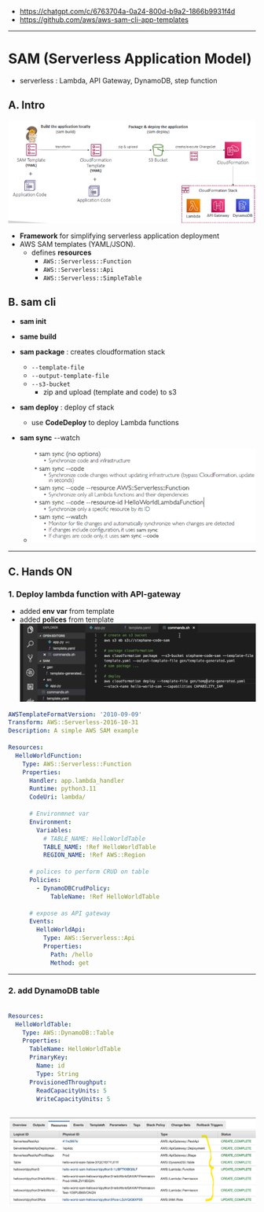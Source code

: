 - https://chatgpt.com/c/6763704a-0a24-800d-b9a2-1866b9931f4d
- https://github.com/aws/aws-sam-cli-app-templates
---
# SAM (Serverless Application Model)
- serverless : Lambda, API Gateway, DynamoDB, step function

## A. Intro
![img.png](../../99_img/dva/sam/01/img.png)
- **Framework** for simplifying serverless application deployment
- AWS SAM templates (YAML/JSON).
  - defines **resources**
    - `AWS::Serverless::Function`
    - `AWS::Serverless::Api`
    - `AWS::Serverless::SimpleTable`
    
## B. sam cli
- **sam init**
- **same build**
- **sam package** : creates cloudformation stack
  - `--template-file` 
  - `--output-template-file` 
  - `--s3-bucket`
    - zip and upload (template and code) to s3

- **sam deploy**  : deploy cf stack
  - use **CodeDeploy** to deploy Lambda functions
  
- **sam sync** --watch
  - ![img_1.png](../../99_img/dva/sam/01/img_1.png)

---
## C. Hands ON
### 1. Deploy lambda function with API-gateway
- added **env var** from template
- added **polices** from template
![img_2.png](../../99_img/dva/sam/01/img_2.png)
```yaml
AWSTemplateFormatVersion: '2010-09-09'
Transform: AWS::Serverless-2016-10-31
Description: A simple AWS SAM example

Resources:
  HelloWorldFunction:
    Type: AWS::Serverless::Function
    Properties:
      Handler: app.lambda_handler
      Runtime: python3.11
      CodeUri: lambda/
      
      # Environmnet var
      Environment:
        Variables:
          # TABLE_NAME: HelloWorldTable
          TABLE_NAME: !Ref HelloWorldTable
          REGION_NAME: !Ref AWS::Region
      
      # polices to perform CRUD on table    
      Policies:
        - DynamoDBCrudPolicy:
            TableName: !Ref HelloWorldTable
      
      # expose as API gateway      
      Events:
        HelloWorldApi:
          Type: AWS::Serverless::Api
          Properties:
            Path: /hello
            Method: get
```
---

### 2. add DynamoDB table
```yaml

Resources:  
  HelloWorldTable:
    Type: AWS::DynamoDB::Table
    Properties:
      TableName: HelloWorldTable
      PrimaryKey:
        Name: id
        Type: String
      ProvisionedThroughput:
        ReadCapacityUnits: 5
        WriteCapacityUnits: 5
```
![img.png](../../99_img/dva/sam/01/img_4.png)
---

